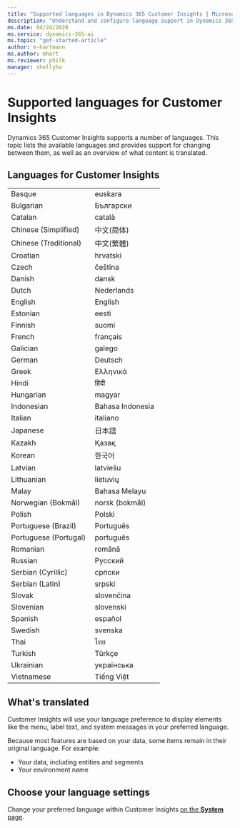 ```yaml
---
title: "Supported languages in Dynamics 365 Customer Insights | Microsoft Docs"
description: "Understand and configure language support in Dynamics 365 Customer Insights."
ms.date: 04/24/2020
ms.service: dynamics-365-ai
ms.topic: "get-started-article"
author: m-hartmann
ms.author: mhart
ms.reviewer: philk
manager: shellyha
---
```


# Supported languages for Customer Insights

Dynamics 365 Customer Insights supports a number of languages. This topic lists the available languages and provides support for changing between them, as well as an overview of what content is translated.

## Languages for Customer Insights

| | |
| ------------- | ------------- |
| Basque | euskara |
| Bulgarian | Български |
| Catalan | català |
| Chinese (Simplified) | 中文(简体) |
| Chinese (Traditional) | 中文(繁體) |
| Croatian | hrvatski |
| Czech | čeština |
| Danish | dansk |
| Dutch | Nederlands |
| English | English |
| Estonian | eesti |
| Finnish | suomi |
| French | français |
| Galician | galego |
| German | Deutsch |
| Greek | Ελληνικά |
| Hindi | हिंदी |
| Hungarian | magyar |
| Indonesian | Bahasa Indonesia |
| Italian | italiano |
| Japanese | 日本語 |
| Kazakh | Қазақ |
| Korean | 한국어 |
| Latvian | latviešu |
| Lithuanian | lietuvių |
| Malay | Bahasa Melayu |
| Norwegian (Bokmål) | norsk (bokmål) |
| Polish | Polski |
| Portuguese (Brazil) | Português |
| Portuguese (Portugal) | português |
| Romanian | română |
| Russian | Русский |
| Serbian (Cyrillic) | српски |
| Serbian (Latin) | srpski |
| Slovak | slovenčina |
| Slovenian | slovenski |
| Spanish | español |
| Swedish | svenska |
| Thai | ไทย |
| Turkish | Türkçe |
| Ukrainian | українська |
| Vietnamese | Tiếng Việt |

## What's translated

Customer Insights will use your language preference to display elements like the menu, label text, and system messages in your preferred language.

Because most features are based on your data, some items remain in their original language. For example:

- Your data, including entities and segments
- Your environment name

## Choose your language settings  

Change your preferred language within Customer Insights [on the **System** page](pm-settings).
